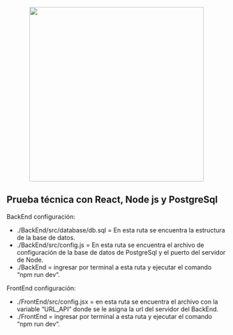<p align="center"><a href="#" target="_blank"><img src="https://kargoru.com/assets/img/icon-5.svg" width="400" alt=""></a></p>



## Prueba técnica con React, Node js y PostgreSql

BackEnd configuración:  

- ./BackEnd/src/database/db.sql = En esta ruta se encuentra la estructura de la base de datos.
- ./BackEnd/src/config.js =   En esta ruta se encuentra el archivo de configuración de la base de datos de PostgreSql y el puerto del servidor de Node.
- ./BackEnd = ingresar por terminal a esta ruta y ejecutar el comando “npm run dev“.

FrontEnd configuración:

- ./FrontEnd/src/config.jsx = en esta ruta se encuentra el archivo con la variable “URL_API” donde se le asigna la url del servidor del BackEnd.
- ./FrontEnd = ingresar por terminal a esta ruta y ejecutar el comando “npm run dev“.
